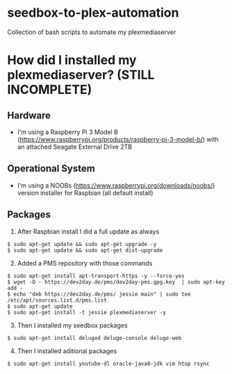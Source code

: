 # seedbox-to-plex-automation
Collection of bash scripts to automate my plexmediaserver

# How did I installed my plexmediaserver? (STILL INCOMPLETE)

## Hardware

- I'm using a Raspberry Pi 3 Model B (https://www.raspberrypi.org/products/raspberry-pi-3-model-b/) with an attached Seagate External Drive 2TB

## Operational System

- I'm using a NOOBs (https://www.raspberrypi.org/downloads/noobs/) version installer for Raspbian (all default install)

## Packages

1. After Raspbian install I did a full update as always

```
$ sudo apt-get update && sudo apt-get upgrade -y
$ sudo apt-get update && sudo apt-get dist-upgrade
```

2. Added a PMS repository with those commands

```
$ sudo apt-get install apt-transport-https -y --force-yes
$ wget -O - https://dev2day.de/pms/dev2day-pms.gpg.key  | sudo apt-key add -
$ echo "deb https://dev2day.de/pms/ jessie main" | sudo tee /etc/apt/sources.list.d/pms.list
$ sudo apt-get update
$ sudo apt-get install -t jessie plexmediaserver -y
```

3. Then I installed my seedbox packages

```
$ sudo apt-get install deluged deluge-console deluge-web
```

4. Then I installed aditional packages

```
$ sudo apt-get install youtube-dl oracle-java8-jdk vim htop rsync
```

